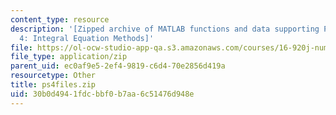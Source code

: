 ```yaml
---
content_type: resource
description: '[Zipped archive of MATLAB functions and data supporting Problem Set
  4: Integral Equation Methods]'
file: https://ol-ocw-studio-app-qa.s3.amazonaws.com/courses/16-920j-numerical-methods-for-partial-differential-equations-sma-5212-spring-2003/30b0d4941fdcbbf0b7aa6c51476d948e_ps4files.zip
file_type: application/zip
parent_uid: ec0af9e5-2ef4-9819-c6d4-70e2856d419a
resourcetype: Other
title: ps4files.zip
uid: 30b0d494-1fdc-bbf0-b7aa-6c51476d948e
---
```

